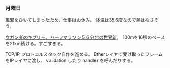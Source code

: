 ### 月曜日

風邪をひいてしまったため、仕事はお休み。
体温は35.6度なので熱はなさそう。

[ウガンダのキプリモ、ハーフマラソン５６分台の世界新](https://www.cnn.co.jp/showbiz/35229480.html)。
100mを16秒のペースを21km続ける。すごすぎる。

TCP/IP プロトコルスタック自作を進める。
Etherレイヤで受け取ったフレームをIPレイヤに渡し、
validation したり handler を呼んだりする。
